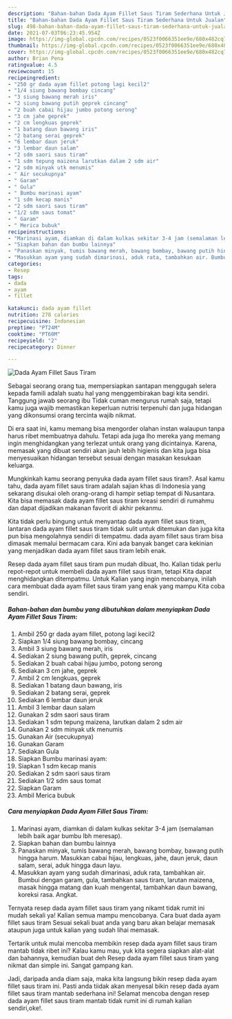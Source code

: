 ```yaml
---
description: "Bahan-bahan Dada Ayam Fillet Saus Tiram Sederhana Untuk Jualan"
title: "Bahan-bahan Dada Ayam Fillet Saus Tiram Sederhana Untuk Jualan"
slug: 498-bahan-bahan-dada-ayam-fillet-saus-tiram-sederhana-untuk-jualan
date: 2021-07-03T06:23:45.954Z
image: https://img-global.cpcdn.com/recipes/0523f0066351ee9e/680x482cq70/dada-ayam-fillet-saus-tiram-foto-resep-utama.jpg
thumbnail: https://img-global.cpcdn.com/recipes/0523f0066351ee9e/680x482cq70/dada-ayam-fillet-saus-tiram-foto-resep-utama.jpg
cover: https://img-global.cpcdn.com/recipes/0523f0066351ee9e/680x482cq70/dada-ayam-fillet-saus-tiram-foto-resep-utama.jpg
author: Brian Pena
ratingvalue: 4.5
reviewcount: 15
recipeingredient:
- "250 gr dada ayam fillet potong lagi kecil2"
- "1/4 siung bawang bombay cincang"
- "3 siung bawang merah iris"
- "2 siung bawang putih geprek cincang"
- "2 buah cabai hijau jumbo potong serong"
- "3 cm jahe geprek"
- "2 cm lengkuas geprek"
- "1 batang daun bawang iris"
- "2 batang serai geprek"
- "6 lembar daun jeruk"
- "3 lembar daun salam"
- "2 sdm saori saus tiram"
- "1 sdm tepung maizena larutkan dalam 2 sdm air"
- "2 sdm minyak utk menumis"
- " Air secukupnya"
- " Garam"
- " Gula"
- " Bumbu marinasi ayam"
- "1 sdm kecap manis"
- "2 sdm saori saus tiram"
- "1/2 sdm saus tomat"
- " Garam"
- " Merica bubuk"
recipeinstructions:
- "Marinasi ayam, diamkan di dalam kulkas sekitar 3-4 jam (semalaman lebih baik agar bumbu lbh meresap)."
- "Siapkan bahan dan bumbu lainnya"
- "Panaskan minyak, tumis bawang merah, bawang bombay, bawang putih hingga harum. Masukkan cabai hijau, lengkuas, jahe, daun jeruk, daun salam, serai, aduk hingga daun layu."
- "Masukkan ayam yang sudah dimarinasi, aduk rata, tambahkan air. Bumbui dengan garam, gula, tambahkan saus tiram, larutan maizena, masak hingga matang dan kuah mengental, tambahkan daun bawang, koreksi rasa. Angkat."
categories:
- Resep
tags:
- dada
- ayam
- fillet

katakunci: dada ayam fillet 
nutrition: 278 calories
recipecuisine: Indonesian
preptime: "PT24M"
cooktime: "PT60M"
recipeyield: "2"
recipecategory: Dinner

---
```



![Dada Ayam Fillet Saus Tiram](https://img-global.cpcdn.com/recipes/0523f0066351ee9e/680x482cq70/dada-ayam-fillet-saus-tiram-foto-resep-utama.jpg)

Sebagai seorang orang tua, mempersiapkan santapan menggugah selera kepada famili adalah suatu hal yang menggembirakan bagi kita sendiri. Tanggung jawab seorang ibu Tidak cuman mengurus rumah saja, tetapi kamu juga wajib memastikan keperluan nutrisi terpenuhi dan juga hidangan yang dikonsumsi orang tercinta wajib nikmat.

Di era  saat ini, kamu memang bisa mengorder olahan instan walaupun tanpa harus ribet membuatnya dahulu. Tetapi ada juga lho mereka yang memang ingin menghidangkan yang terlezat untuk orang yang dicintainya. Karena, memasak yang dibuat sendiri akan jauh lebih higienis dan kita juga bisa menyesuaikan hidangan tersebut sesuai dengan masakan kesukaan keluarga. 



Mungkinkah kamu seorang penyuka dada ayam fillet saus tiram?. Asal kamu tahu, dada ayam fillet saus tiram adalah sajian khas di Indonesia yang sekarang disukai oleh orang-orang di hampir setiap tempat di Nusantara. Kita bisa memasak dada ayam fillet saus tiram kreasi sendiri di rumahmu dan dapat dijadikan makanan favorit di akhir pekanmu.

Kita tidak perlu bingung untuk menyantap dada ayam fillet saus tiram, lantaran dada ayam fillet saus tiram tidak sulit untuk ditemukan dan juga kita pun bisa mengolahnya sendiri di tempatmu. dada ayam fillet saus tiram bisa dimasak memalui bermacam cara. Kini ada banyak banget cara kekinian yang menjadikan dada ayam fillet saus tiram lebih enak.

Resep dada ayam fillet saus tiram pun mudah dibuat, lho. Kalian tidak perlu repot-repot untuk membeli dada ayam fillet saus tiram, tetapi Kita dapat menghidangkan ditempatmu. Untuk Kalian yang ingin mencobanya, inilah cara membuat dada ayam fillet saus tiram yang enak yang mampu Kita coba sendiri.

<!--inarticleads1-->

##### Bahan-bahan dan bumbu yang dibutuhkan dalam menyiapkan Dada Ayam Fillet Saus Tiram:

1. Ambil 250 gr dada ayam fillet, potong lagi kecil2
1. Siapkan 1/4 siung bawang bombay, cincang
1. Ambil 3 siung bawang merah, iris
1. Sediakan 2 siung bawang putih, geprek, cincang
1. Sediakan 2 buah cabai hijau jumbo, potong serong
1. Sediakan 3 cm jahe, geprek
1. Ambil 2 cm lengkuas, geprek
1. Sediakan 1 batang daun bawang, iris
1. Sediakan 2 batang serai, geprek
1. Sediakan 6 lembar daun jeruk
1. Ambil 3 lembar daun salam
1. Gunakan 2 sdm saori saus tiram
1. Sediakan 1 sdm tepung maizena, larutkan dalam 2 sdm air
1. Gunakan 2 sdm minyak utk menumis
1. Gunakan  Air (secukupnya)
1. Gunakan  Garam
1. Sediakan  Gula
1. Siapkan  Bumbu marinasi ayam:
1. Siapkan 1 sdm kecap manis
1. Sediakan 2 sdm saori saus tiram
1. Sediakan 1/2 sdm saus tomat
1. Siapkan  Garam
1. Ambil  Merica bubuk




<!--inarticleads2-->

##### Cara menyiapkan Dada Ayam Fillet Saus Tiram:

1. Marinasi ayam, diamkan di dalam kulkas sekitar 3-4 jam (semalaman lebih baik agar bumbu lbh meresap).
1. Siapkan bahan dan bumbu lainnya
1. Panaskan minyak, tumis bawang merah, bawang bombay, bawang putih hingga harum. Masukkan cabai hijau, lengkuas, jahe, daun jeruk, daun salam, serai, aduk hingga daun layu.
1. Masukkan ayam yang sudah dimarinasi, aduk rata, tambahkan air. Bumbui dengan garam, gula, tambahkan saus tiram, larutan maizena, masak hingga matang dan kuah mengental, tambahkan daun bawang, koreksi rasa. Angkat.




Ternyata resep dada ayam fillet saus tiram yang nikamt tidak rumit ini mudah sekali ya! Kalian semua mampu mencobanya. Cara buat dada ayam fillet saus tiram Sesuai sekali buat anda yang baru akan belajar memasak ataupun juga untuk kalian yang sudah lihai memasak.

Tertarik untuk mulai mencoba membikin resep dada ayam fillet saus tiram mantab tidak ribet ini? Kalau kamu mau, yuk kita segera siapkan alat-alat dan bahannya, kemudian buat deh Resep dada ayam fillet saus tiram yang nikmat dan simple ini. Sangat gampang kan. 

Jadi, daripada anda diam saja, maka kita langsung bikin resep dada ayam fillet saus tiram ini. Pasti anda tiidak akan menyesal bikin resep dada ayam fillet saus tiram mantab sederhana ini! Selamat mencoba dengan resep dada ayam fillet saus tiram mantab tidak rumit ini di rumah kalian sendiri,oke!.

